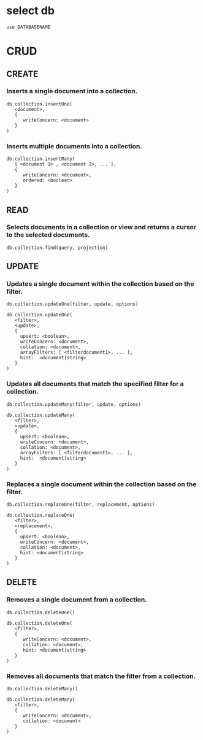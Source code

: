 # select db

`use DATABASENAME`

# CRUD

## CREATE

### Inserts a single document into a collection.

```
db.collection.insertOne(
   <document>,
   {
      writeConcern: <document>
   }
)
```

### Inserts multiple documents into a collection.

```
db.collection.insertMany(
   [ <document 1> , <document 2>, ... ],
   {
      writeConcern: <document>,
      ordered: <boolean>
   }
)
```

## READ

### Selects documents in a collection or view and returns a cursor to the selected documents.

```
db.collection.find(query, projection)
```

## UPDATE

### Updates a single document within the collection based on the filter.

`db.collection.updateOne(filter, update, options)`

```
db.collection.updateOne(
   <filter>,
   <update>,
   {
     upsert: <boolean>,
     writeConcern: <document>,
     collation: <document>,
     arrayFilters: [ <filterdocument1>, ... ],
     hint:  <document|string>
   }
)
```

### Updates all documents that match the specified filter for a collection.

`db.collection.updateMany(filter, update, options)`

```
db.collection.updateMany(
   <filter>,
   <update>,
   {
     upsert: <boolean>,
     writeConcern: <document>,
     collation: <document>,
     arrayFilters: [ <filterdocument1>, ... ],
     hint:  <document|string>
   }
)
```

### Replaces a single document within the collection based on the filter.

`db.collection.replaceOne(filter, replacement, options)`

```
db.collection.replaceOne(
   <filter>,
   <replacement>,
   {
     upsert: <boolean>,
     writeConcern: <document>,
     collation: <document>,
     hint: <document|string>
   }
)
```

## DELETE

### Removes a single document from a collection.

`db.collection.deleteOne()`

```
db.collection.deleteOne(
   <filter>,
   {
      writeConcern: <document>,
      collation: <document>,
      hint: <document|string>
   }
)
```

### Removes all documents that match the filter from a collection.

`db.collection.deleteMany()`

```
db.collection.deleteMany(
   <filter>,
   {
      writeConcern: <document>,
      collation: <document>
   }
)
```

